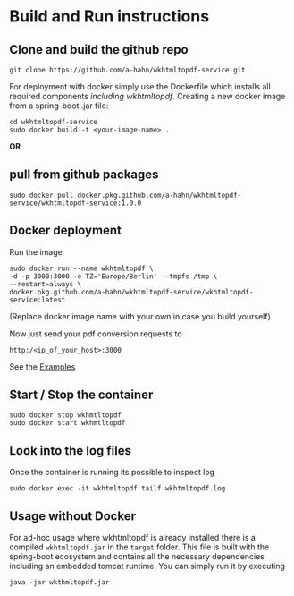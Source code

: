 # Build and Run instructions

## Clone and build the github repo
```
git clone https://github.com/a-hahn/wkhtmltopdf-service.git
```

For deployment with docker simply use the Dockerfile which installs all required components *including wkhtmltopdf*. 
Creating a new docker image from a spring-boot .jar file:
```
cd wkhtmltopdf-service
sudo docker build -t <your-image-name> .
```

**OR**

## pull from github packages

```
sudo docker pull docker.pkg.github.com/a-hahn/wkhtmltopdf-service/wkhtmltopdf-service:1.0.0
```

## Docker deployment
Run the image
```
sudo docker run --name wkhtmltopdf \
-d -p 3000:3000 -e TZ='Europe/Berlin' --tmpfs /tmp \
--restart=always \
docker.pkg.github.com/a-hahn/wkhtmltopdf-service/wkhtmltopdf-service:latest
```
(Replace docker image name with your own <your-image-name> in case you build yourself)

Now just send your pdf conversion requests to
```
http:/<ip_of_your_host>:3000
```
See the [Examples](Examples.md) 

## Start / Stop the container
```
sudo docker stop wkhmtltopdf
sudo docker start wkhmtltopdf
```

## Look into the log files

Once the container is running its possible to inspect log
```
sudo docker exec -it wkhtmltopdf tailf wkhtmltopdf.log
```

## Usage without Docker

For ad-hoc usage where wkhtmltopdf is already installed there is a compiled `wkhtmltopdf.jar` in the `target` folder. This file is built with the spring-boot ecosystem and contains all the necessary dependencies including an embedded tomcat runtime.
You can simply run it by executing
```
java -jar wkthmltopdf.jar
```
